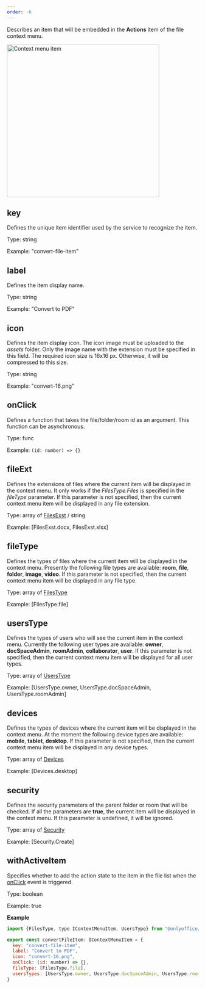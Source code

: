 ```yaml
---
order: -6
---
```


Describes an item that will be embedded in the **Actions** item of the file context menu.

<img alt="Context menu item" src="/assets/images/docspace/context-menu-plugin.png" width="400px">

## key

Defines the unique item identifier used by the service to recognize the item.

Type: string

Example: "convert-file-item"


## label

Defines the item display name.

Type: string

Example: "Convert to PDF"


## icon

Defines the item display icon. The icon image must be uploaded to the *assets* folder. Only the image name with the extension must be specified in this field. The required icon size is 16x16 px. Otherwise, it will be compressed to this size.

Type: string

Example: "convert-16.png"


## onClick

Defines a function that takes the file/folder/room id as an argument. This function can be asynchronous.

Type: func

Example: `(id: number) => {}`


## fileExt

Defines the extensions of files where the current item will be displayed in the context menu. It only works if the *FilesType.Files* is specified in the *fileType* parameter. If this parameter is not specified, then the current context menu item will be displayed in any file extension.

Type: array of [FilesExst](https://github.com/ONLYOFFICE/docspace-plugin-sdk/blob/master/src/enums/Files.ts) / string

Example: [FilesExst.docx, FilesExst.xlsx]


## fileType

Defines the types of files where the current item will be displayed in the context menu. Presently the following file types are available: **room**, **file**, **folder**, **image**, **video**. If this parameter is not specified, then the current context menu item will be displayed in any file type.

Type: array of [FilesType](https://github.com/ONLYOFFICE/docspace-plugin-sdk/blob/master/src/enums/Files.ts)

Example: \[FilesType.file]


## usersType

Defines the types of users who will see the current item in the context menu. Currently the following user types are available: **owner**, **docSpaceAdmin**, **roomAdmin**, **collaborator**, **user**. If this parameter is not specified, then the current context menu item will be displayed for all user types.

Type: array of [UsersType](https://github.com/ONLYOFFICE/docspace-plugin-sdk/blob/master/src/enums/UsersType.ts)

Example: [UsersType.owner, UsersType.docSpaceAdmin, UsersType.roomAdmin]


## devices

Defines the types of devices where the current item will be displayed in the context menu. At the moment the following device types are available: **mobile**, **tablet**, **desktop**. If this parameter is not specified, then the current context menu item will be displayed in any device types.

Type: array of [Devices](https://github.com/ONLYOFFICE/docspace-plugin-sdk/blob/master/src/enums/Devices.ts)

Example: \[Devices.desktop]


## security

Defines the security parameters of the parent folder or room that will be checked. If all the parameters are **true**, the current item will be displayed in the context menu. If this parameter is undefined, it will be ignored.

Type: array of [Security](https://github.com/ONLYOFFICE/docspace-plugin-sdk/blob/develop/src/enums/Security.ts)

Example: \[Security.Create]


## withActiveItem

Specifies whether to add the action state to the item in the file list when the [onClick](#onclick) event is triggered.

Type: boolean

Example: true


**Example**

``` javascript
import {FilesType, type IContextMenuItem, UsersType} from "@onlyoffice/docspace-plugin-sdk"

export const convertFileItem: IContextMenuItem = {
  key: "convert-file-item",
  label: "Convert to PDF",
  icon: "convert-16.png",
  onClick: (id: number) => {},
  fileType: [FilesType.file],
  usersTypes: [UsersType.owner, UsersType.docSpaceAdmin, UsersType.roomAdmin],
}
```
